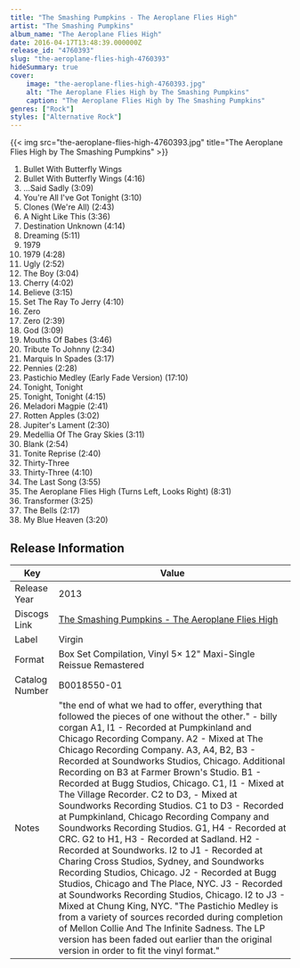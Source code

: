 ```yaml
---
title: "The Smashing Pumpkins - The Aeroplane Flies High"
artist: "The Smashing Pumpkins"
album_name: "The Aeroplane Flies High"
date: 2016-04-17T13:48:39.000000Z
release_id: "4760393"
slug: "the-aeroplane-flies-high-4760393"
hideSummary: true
cover:
    image: "the-aeroplane-flies-high-4760393.jpg"
    alt: "The Aeroplane Flies High by The Smashing Pumpkins"
    caption: "The Aeroplane Flies High by The Smashing Pumpkins"
genres: ["Rock"]
styles: ["Alternative Rock"]
---
```


{{< img src="the-aeroplane-flies-high-4760393.jpg" title="The Aeroplane Flies High by The Smashing Pumpkins" >}}

<!-- section break -->

1. Bullet With Butterfly Wings
2. Bullet With Butterfly Wings (4:16)
3. ...Said Sadly (3:09)
4. You're All I've Got Tonight (3:10)
5. Clones (We're All) (2:43)
6. A Night Like This (3:36)
7. Destination Unknown (4:14)
8. Dreaming (5:11)
9. 1979
10. 1979 (4:28)
11. Ugly (2:52)
12. The Boy (3:04)
13. Cherry (4:02)
14. Believe (3:15)
15. Set The Ray To Jerry (4:10)
16. Zero
17. Zero (2:39)
18. God (3:09)
19. Mouths Of Babes (3:46)
20. Tribute To Johnny (2:34)
21. Marquis In Spades (3:17)
22. Pennies (2:28)
23. Pastichio Medley (Early Fade Version) (17:10)
24. Tonight, Tonight
25. Tonight, Tonight (4:15)
26. Meladori Magpie (2:41)
27. Rotten Apples (3:02)
28. Jupiter's Lament (2:30)
29. Medellia Of The Gray Skies (3:11)
30. Blank (2:54)
31. Tonite Reprise (2:40)
32. Thirty-Three
33. Thirty-Three (4:10)
34. The Last Song (3:55)
35. The Aeroplane Flies High (Turns Left, Looks Right) (8:31)
36. Transformer (3:25)
37. The Bells (2:17)
38. My Blue Heaven (3:20)

<!-- section break -->





## Release Information
|  Key           | Value                                                |
| ---------------| ---------------------------------------------------- |
| Release Year   | 2013                                   |
| Discogs Link   | [The Smashing Pumpkins - The Aeroplane Flies High](https://www.discogs.com/release/4760393-The-Smashing-Pumpkins-The-Aeroplane-Flies-High) |
| Label          | Virgin |
| Format         | Box Set Compilation, Vinyl 5× 12" Maxi-Single Reissue Remastered |
| Catalog Number | B0018550-01 |
| Notes | "the end of what we had to offer, everything that followed the pieces of one without the other." - billy corgan  A1, I1 - Recorded at Pumpkinland and Chicago Recording Company. A2 - Mixed at The Chicago Recording Company. A3, A4, B2, B3 - Recorded at Soundworks Studios, Chicago.  Additional Recording on B3 at Farmer Brown's Studio. B1 - Recorded at Bugg Studios, Chicago. C1, I1 - Mixed at The Village Recorder. C2 to D3, - Mixed at Soundworks Recording Studios. C1 to D3 - Recorded at Pumpkinland, Chicago Recording Company and Soundworks Recording Studios. G1, H4 - Recorded at CRC. G2 to H1, H3 - Recorded at Sadland. H2 - Recorded at Soundworks. I2 to J1 - Recorded at Charing Cross Studios, Sydney, and Soundworks Recording Studios, Chicago. J2 - Recorded at Bugg Studios, Chicago and The Place, NYC. J3 - Recorded at Soundworks Recording Studios, Chicago. I2 to J3 - Mixed at Chung King, NYC.  "The Pastichio Medley is from a variety of sources recorded during completion of Mellon Collie And The Infinite Sadness.  The LP version has been faded out earlier than the original version in order to fit the vinyl format." |